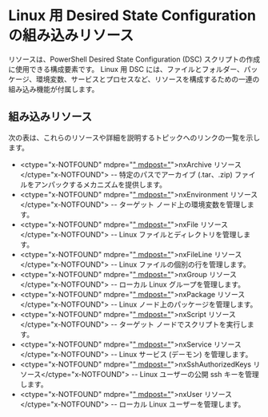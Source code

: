 # Linux 用 Desired State Configuration の組み込みリソース

リソースは、PowerShell Desired State Configuration (DSC) スクリプトの作成に使用できる構成要素です。 Linux 用 DSC には、ファイルとフォルダー、パッケージ、環境変数、サービスとプロセスなど、リソースを構成するための一連の組み込み機能が付属します。

## 組み込みリソース 

次の表は、これらのリソースや詳細を説明するトピックへのリンクの一覧を示します。

* <ctype="x-NOTFOUND" mdpre="[" mdpost="](lnxArchiveResource.md)">nxArchive リソース</ctype="x-NOTFOUND"> -- 特定のパスでアーカイブ (.tar、.zip) ファイルをアンパックするメカニズムを提供します。
* <ctype="x-NOTFOUND" mdpre="[" mdpost="](lnxEnvironmentResource.md)">nxEnvironment リソース</ctype="x-NOTFOUND"> -- ターゲット ノード上の環境変数を管理します。 
* <ctype="x-NOTFOUND" mdpre="[" mdpost="](lnxFileResource.md)">nxFile リソース</ctype="x-NOTFOUND"> -- Linux ファイルとディレクトリを管理します。 
* <ctype="x-NOTFOUND" mdpre="[" mdpost="](lnxFileLineResource.md)">nxFileLine リソース</ctype="x-NOTFOUND"> -- Linux ファイルの個別の行を管理します。 
* <ctype="x-NOTFOUND" mdpre="[" mdpost="](lnxGroupResource.md)">nxGroup リソース</ctype="x-NOTFOUND"> -- ローカル Linux グループを管理します。 
* <ctype="x-NOTFOUND" mdpre="[" mdpost="](lnxPackageResource.md)">nxPackage リソース</ctype="x-NOTFOUND"> -- Linux ノード上のパッケージを管理します。
* <ctype="x-NOTFOUND" mdpre="[" mdpost="](lnxScriptResource.md)">nxScript リソース</ctype="x-NOTFOUND"> -- ターゲット ノードでスクリプトを実行します。
* <ctype="x-NOTFOUND" mdpre="[" mdpost="](lnxServiceResource.md)">nxService リソース</ctype="x-NOTFOUND"> -- Linux サービス (デーモン) を管理します。
* <ctype="x-NOTFOUND" mdpre="[" mdpost="](lnxSshAuthorizedKeysResource.md)">nxSshAuthorizedKeys リソース</ctype="x-NOTFOUND"> -- Linux ユーザーの公開 ssh キーを管理します。 
* <ctype="x-NOTFOUND" mdpre="[" mdpost="](lnxUserResource.md)">nxUser リソース</ctype="x-NOTFOUND"> -- ローカル Linux ユーザーを管理します。 
  


<!--HONumber=Mar16_HO4-->


